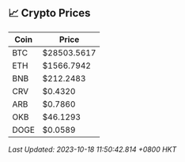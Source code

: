 ## 📈 Crypto Prices

| Coin | Price |
| ---- | ----- |
| BTC | $28503.5617 |
| ETH | $1566.7942 |
| BNB | $212.2483 |
| CRV | $0.4320 |
| ARB | $0.7860 |
| OKB | $46.1293 |
| DOGE | $0.0589 |

_Last Updated: 2023-10-18 11:50:42.814 +0800 HKT_